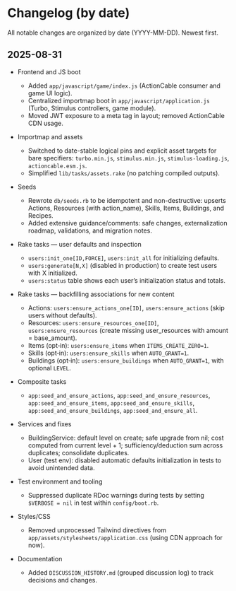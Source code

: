 # Changelog (by date)

All notable changes are organized by date (YYYY-MM-DD). Newest first.

## 2025-08-31

- Frontend and JS boot
  - Added `app/javascript/game/index.js` (ActionCable consumer and game UI logic).
  - Centralized importmap boot in `app/javascript/application.js` (Turbo, Stimulus controllers, game module).
  - Moved JWT exposure to a meta tag in layout; removed ActionCable CDN usage.

- Importmap and assets
  - Switched to date-stable logical pins and explicit asset targets for bare specifiers: `turbo.min.js`, `stimulus.min.js`, `stimulus-loading.js`, `actioncable.esm.js`.
  - Simplified `lib/tasks/assets.rake` (no patching compiled outputs).

- Seeds
  - Rewrote `db/seeds.rb` to be idempotent and non-destructive: upserts Actions, Resources (with action_name), Skills, Items, Buildings, and Recipes.
  - Added extensive guidance/comments: safe changes, externalization roadmap, validations, and migration notes.

- Rake tasks — user defaults and inspection
  - `users:init_one[ID,FORCE]`, `users:init_all` for initializing defaults.
  - `users:generate[N,X]` (disabled in production) to create test users with X initialized.
  - `users:status` table shows each user’s initialization status and totals.

- Rake tasks — backfilling associations for new content
  - Actions: `users:ensure_actions_one[ID]`, `users:ensure_actions` (skip users without defaults).
  - Resources: `users:ensure_resources_one[ID]`, `users:ensure_resources` (create missing user_resources with amount = base_amount).
  - Items (opt‑in): `users:ensure_items` when `ITEMS_CREATE_ZERO=1`.
  - Skills (opt‑in): `users:ensure_skills` when `AUTO_GRANT=1`.
  - Buildings (opt‑in): `users:ensure_buildings` when `AUTO_GRANT=1`, with optional `LEVEL`.

- Composite tasks
  - `app:seed_and_ensure_actions`, `app:seed_and_ensure_resources`, `app:seed_and_ensure_items`, `app:seed_and_ensure_skills`, `app:seed_and_ensure_buildings`, `app:seed_and_ensure_all`.

- Services and fixes
  - BuildingService: default level on create; safe upgrade from nil; cost computed from current level + 1; sufficiency/deduction sum across duplicates; consolidate duplicates.
  - User (test env): disabled automatic defaults initialization in tests to avoid unintended data.

- Test environment and tooling
  - Suppressed duplicate RDoc warnings during tests by setting `$VERBOSE = nil` in test within `config/boot.rb`.

- Styles/CSS
  - Removed unprocessed Tailwind directives from `app/assets/stylesheets/application.css` (using CDN approach for now).

- Documentation
  - Added `DISCUSSION_HISTORY.md` (grouped discussion log) to track decisions and changes.

